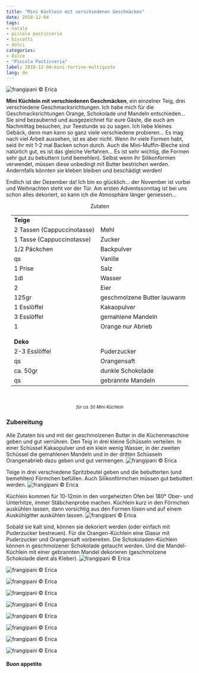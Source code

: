 ```yaml
---
title: "Mini Küchlein mit verschiedenen Geschmäcken"
date: 2018-12-04
tags:
- natale
- piccola pasticceria
- biscotti
- dolci
categories:
- Dolce
- "Piccola Pasticceria"
label: 2018-12-04-mini-tortine-multigusto
lang: de
---
```

![](../2018-12-04-mini-tortine-multigusto/header.jpg "frangipani © Erica")

**Mini Küchlein mit verschiedenen Geschmäcken**, ein einzelner Teig, drei verschiedene Geschmacksrichtungen. Ich habe mich für die Geschmacksrichtungen Orange, Schokolade und Mandeln entschieden... Sie sind bezaubernd und ausgezeichnet für eure Gäste, die euch am Nachmittag besuchen, zur Teestunde so zu sagen. Ich liebe kleines Gebäck, denn man kann so ganz viele verschiedene probieren... Es mag nach viel Arbeit aussehen, ist es aber nicht. Wenn ihr viele Formen habt, seid ihr mit 1-2 mal Backen schon durch. Auch die Mini-Muffin-Bleche sind natürlich gut, es ist das gleiche Verfahren... Es ist sehr wichtig, die Formen sehr gut zu bebuttern (und bemehlen). Selbst wenn ihr Silikonformen verwendet, müssen diese unbedingt mit Butter bestrichen werden. Andernfalls könnten sie kleben bleiben und beschädigt werden!

Endlich ist der Dezember da! Ich bin so glücklich... der November ist vorbei und Weihnachten steht vor der Tür. Am ersten Adventssonntag ist bei uns schon alles dekoriert, so kann ich die Atmosphäre länger geniessen...


<div id="wrapper" style="text-align: center">
  <div id="yourdiv" style="display: inline-block;">
    <div class="ingredients" itemscope itemtype="http://schema.org/Recipe">
      <span itemprop="name" style="display:none;">Mini Küchlein mit verschiedenen Geschmäcken</span>
      <span itemprop="recipeCategory" style="display:none;">Süsses</span>
      <img itemprop="image" style="display:none;" class="ignore-gallery-item" src="../2018-12-04-mini-tortine-multigusto/header.jpeg"/>
      <span itemprop="author" style="display:none;">Erica Raiano</span>
      <span itemprop="description" style="display:none;">Mini Küchlein mit verschiedenen Geschmäcken, ein einzelner Teig, drei verschiedene Geschmacksrichtungen. Ich habe mich für die Geschmacksrichtungen Orange, Schokolade und Mandeln entschieden.</span>
      <div class="ingredients-title">Zutaten</div>
      <table>
        <tbody>
          <tr>
            <td colspan="2"><b>Teige</b></td>
           </tr>
          <tr itemprop="recipeIngredient">
            <td>2 Tassen (Cappuccinotasse)</td>
            <td>Mehl</td>
          </tr>
          <tr itemprop="recipeIngredient">
            <td>1 Tasse (Cappuccinotasse)</td>
            <td>Zucker</td>
          </tr>
          <tr itemprop="recipeIngredient">
            <td>1/2 Päckchen</td>
            <td>Backpulver</td>
          </tr>
          <tr itemprop="recipeIngredient">
            <td>qs</td>
            <td>Vanille</td>
          </tr>
          <tr itemprop="recipeIngredient">
            <td>1 Prise</td>
            <td>Salz</td>
          </tr>
          <tr itemprop="recipeIngredient">
            <td>1dl</td>
            <td>Wasser</td>
          </tr>
          <tr itemprop="recipeIngredient">
            <td>2</td>
            <td>Eier</td>
          </tr>
          <tr itemprop="recipeIngredient">
            <td>125gr</td>
            <td>geschmolzene Butter lauwarm</td>
          </tr>
          <tr itemprop="recipeIngredient">
            <td>1 Esslöffel</td>
            <td>Kakaopulver</td>
          </tr>
          <tr itemprop="recipeIngredient">
            <td>3 Esslöffel</td>
            <td>gemahlene Mandeln</td>
          </tr>
          <tr itemprop="recipeIngredient">
            <td>1</td>
            <td>Orange nur Abrieb</td>
          </tr>
          <tr style="height: 15px;"></tr>
          <tr>          
            <td colspan="2"><b>Deko</b></td>
          </tr>
          <tr itemprop="recipeIngredient">
            <td>2-3 Esslöffel</td>
            <td>Puderzucker</td>
          </tr>
          <tr itemprop="recipeIngredient">
            <td>qs</td>
            <td>Orangensaft</td>
          </tr>
          <tr itemprop="recipeIngredient">
            <td>ca. 50gr</td>
            <td>dunkle Schokolade</td>
          </tr>
          <tr itemprop="recipeIngredient">
            <td>qs</td>
            <td>gebrannte Mandeln</td>
          </tr>
        </tbody>
      </table>
      <br></br>
      <i class="pull-right" style="font-size: 80%;">für ca. 50 Mini-Küchlein</i>
    </div>
  </div>
</div>


<h3>
  <font color="grey">
    <i class="fa fa-cogs"></i>
  </font> Zubereitung
</h3>

Alle Zutaten bis und mit der geschmolzenen Butter in die Küchenmaschine geben und gut verrühren. Den Teig in drei kleine Schüsseln verteilen. In einer Schüssel Kakaopulver und ein klein wenig Wasser, in der zweiten Schüssel die gemahlenen Mandeln und in der dritten Schüsseln Orangenabrieb dazu geben und gut vermengen.
![](../2018-12-04-mini-tortine-multigusto/impasto.jpg "frangipani © Erica")

Teige in drei verschiedene Spritzbeutel geben und die bebutterten (und bemehlten) Förmchen befüllen. Auch Silikonförmchen müssen gut bebuttert werden.
![](../2018-12-04-mini-tortine-multigusto/teglia.jpg "frangipani © Erica")

Küchlein kommen für 10-12min in den vorgeheizten Ofen bei 180° Ober- und Unterhitze, immer Stäbchenprobe machen. Küchlein kurz in den Förmchen auskühlen lassen, dann vorsichtig aus den Formen lösen und auf einem Auskühlgitter auskühlen lassen.
![](../2018-12-04-mini-tortine-multigusto/sfornati.jpg "frangipani © Erica")

Sobald sie kalt sind, können sie dekoriert werden (oder einfach mit Puderzucker bestreuen). Für die Orangen-Küchlein eine Glasur mit Puderzucker und Orangensaft vorbereiten. Die Schokoladen-Küchlein können in geschmolzener Schokolade getaucht werden. Und die Mandel-Küchlein mit einer gebrannten Mandel dekorieren (geschmolzene Schokolade dient als Kleber).
![](../2018-12-04-mini-tortine-multigusto/risultato1.jpg "frangipani © Erica")

![](../2018-12-04-mini-tortine-multigusto/risultato2.jpg "frangipani © Erica")

![](../2018-12-04-mini-tortine-multigusto/risultato3.jpg "frangipani © Erica")

![](../2018-12-04-mini-tortine-multigusto/risultato4.jpg "frangipani © Erica")

![](../2018-12-04-mini-tortine-multigusto/risultato5.jpg "frangipani © Erica")

![](../2018-12-04-mini-tortine-multigusto/risultato6.jpg "frangipani © Erica")

![](../2018-12-04-mini-tortine-multigusto/risultato7.jpg "frangipani © Erica")

![](../2018-12-04-mini-tortine-multigusto/risultato8.jpg "frangipani © Erica")

![](../2018-12-04-mini-tortine-multigusto/risultato9.jpg "frangipani © Erica")

<h4>Buon appetito
  <font color="red">
    <i class="fa fa-smile-o"></i>
  </font>
</h4>
